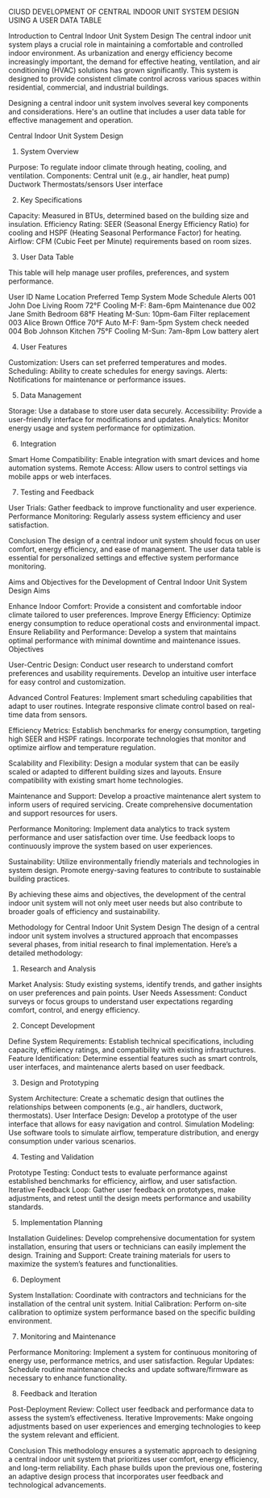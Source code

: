  CIUSD DEVELOPMENT OF CENTRAL INDOOR UNIT SYSTEM DESIGN USING A USER DATA TABLE 


Introduction to Central Indoor Unit System Design
The central indoor unit system plays a crucial role in maintaining a comfortable and controlled indoor environment. As urbanization and energy efficiency become increasingly important, the demand for effective heating, ventilation, and air conditioning (HVAC) solutions has grown significantly. This system is designed to provide consistent climate control across various spaces within residential, commercial, and industrial buildings.

Designing a central indoor unit system involves several key components and considerations. Here's an outline that includes a user data table for effective management and operation.

Central Indoor Unit System Design
1. System Overview

Purpose: To regulate indoor climate through heating, cooling, and ventilation.
Components:
Central unit (e.g., air handler, heat pump)
Ductwork
Thermostats/sensors
User interface

2. Key Specifications

Capacity: Measured in BTUs, determined based on the building size and insulation.
Efficiency Rating: SEER (Seasonal Energy Efficiency Ratio) for cooling and HSPF (Heating Seasonal Performance Factor) for heating.
Airflow: CFM (Cubic Feet per Minute) requirements based on room sizes.

3. User Data Table

This table will help manage user profiles, preferences, and system performance.

User ID	Name	Location	Preferred Temp	System Mode	Schedule	Alerts
001	John Doe	Living Room	72°F	Cooling	M-F: 8am-6pm	Maintenance due
002	Jane Smith	Bedroom	68°F	Heating	M-Sun: 10pm-6am	Filter replacement
003	Alice Brown	Office	70°F	Auto	M-F: 9am-5pm	System check needed
004	Bob Johnson	Kitchen	75°F	Cooling	M-Sun: 7am-8pm	Low battery alert

4. User Features

Customization: Users can set preferred temperatures and modes.
Scheduling: Ability to create schedules for energy savings.
Alerts: Notifications for maintenance or performance issues.

5. Data Management

Storage: Use a database to store user data securely.
Accessibility: Provide a user-friendly interface for modifications and updates.
Analytics: Monitor energy usage and system performance for optimization.

6. Integration

Smart Home Compatibility: Enable integration with smart devices and home automation systems.
Remote Access: Allow users to control settings via mobile apps or web interfaces.

7. Testing and Feedback

User Trials: Gather feedback to improve functionality and user experience.
Performance Monitoring: Regularly assess system efficiency and user satisfaction.

Conclusion
The design of a central indoor unit system should focus on user comfort, energy efficiency, and ease of management. The user data table is essential for personalized settings and effective system performance monitoring.


Aims and Objectives for the Development of Central Indoor Unit System Design
Aims

Enhance Indoor Comfort: Provide a consistent and comfortable indoor climate tailored to user preferences.
Improve Energy Efficiency: Optimize energy consumption to reduce operational costs and environmental impact.
Ensure Reliability and Performance: Develop a system that maintains optimal performance with minimal downtime and maintenance issues.
Objectives

User-Centric Design:
Conduct user research to understand comfort preferences and usability requirements.
Develop an intuitive user interface for easy control and customization.

Advanced Control Features:
Implement smart scheduling capabilities that adapt to user routines.
Integrate responsive climate control based on real-time data from sensors.

Efficiency Metrics:
Establish benchmarks for energy consumption, targeting high SEER and HSPF ratings.
Incorporate technologies that monitor and optimize airflow and temperature regulation.

Scalability and Flexibility:
Design a modular system that can be easily scaled or adapted to different building sizes and layouts.
Ensure compatibility with existing smart home technologies.

Maintenance and Support:
Develop a proactive maintenance alert system to inform users of required servicing.
Create comprehensive documentation and support resources for users.

Performance Monitoring:
Implement data analytics to track system performance and user satisfaction over time.
Use feedback loops to continuously improve the system based on user experiences.

Sustainability:
Utilize environmentally friendly materials and technologies in system design.
Promote energy-saving features to contribute to sustainable building practices.

By achieving these aims and objectives, the development of the central indoor unit system will not only meet user needs but also contribute to broader goals of efficiency and sustainability.

Methodology for Central Indoor Unit System Design
The design of a central indoor unit system involves a structured approach that encompasses several phases, from initial research to final implementation. Here’s a detailed methodology:

1. Research and Analysis

Market Analysis: Study existing systems, identify trends, and gather insights on user preferences and pain points.
User Needs Assessment: Conduct surveys or focus groups to understand user expectations regarding comfort, control, and energy efficiency.

2. Concept Development

Define System Requirements: Establish technical specifications, including capacity, efficiency ratings, and compatibility with existing infrastructures.
Feature Identification: Determine essential features such as smart controls, user interfaces, and maintenance alerts based on user feedback.

3. Design and Prototyping

System Architecture: Create a schematic design that outlines the relationships between components (e.g., air handlers, ductwork, thermostats).
User Interface Design: Develop a prototype of the user interface that allows for easy navigation and control.
Simulation Modeling: Use software tools to simulate airflow, temperature distribution, and energy consumption under various scenarios.

4. Testing and Validation

Prototype Testing: Conduct tests to evaluate performance against established benchmarks for efficiency, airflow, and user satisfaction.
Iterative Feedback Loop: Gather user feedback on prototypes, make adjustments, and retest until the design meets performance and usability standards.

5. Implementation Planning

Installation Guidelines: Develop comprehensive documentation for system installation, ensuring that users or technicians can easily implement the design.
Training and Support: Create training materials for users to maximize the system’s features and functionalities.

6. Deployment

System Installation: Coordinate with contractors and technicians for the installation of the central unit system.
Initial Calibration: Perform on-site calibration to optimize system performance based on the specific building environment.

7. Monitoring and Maintenance

Performance Monitoring: Implement a system for continuous monitoring of energy use, performance metrics, and user satisfaction.
Regular Updates: Schedule routine maintenance checks and update software/firmware as necessary to enhance functionality.

8. Feedback and Iteration

Post-Deployment Review: Collect user feedback and performance data to assess the system’s effectiveness.
Iterative Improvements: Make ongoing adjustments based on user experiences and emerging technologies to keep the system relevant and efficient.

Conclusion
This methodology ensures a systematic approach to designing a central indoor unit system that prioritizes user comfort, energy efficiency, and long-term reliability. Each phase builds upon the previous one, fostering an adaptive design process that incorporates user feedback and technological advancements.